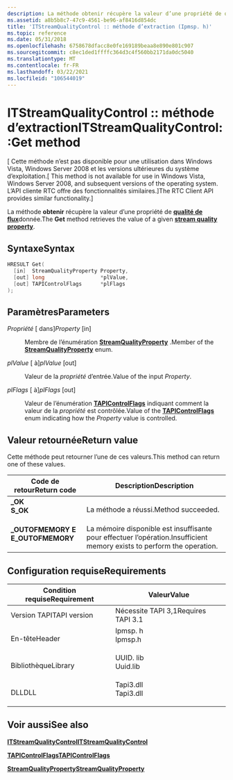 ```yaml
---
description: La méthode obtenir récupère la valeur d’une propriété de qualité de flux donnée.
ms.assetid: a8b5b8c7-47c9-4561-be96-af8416d854dc
title: 'ITStreamQualityControl :: méthode d’extraction (Ipmsp. h)'
ms.topic: reference
ms.date: 05/31/2018
ms.openlocfilehash: 6758678dfacc8e0fe169189beaa8e890e801c907
ms.sourcegitcommit: c8ec1ded1ffffc364d3c4f560bb2171da0dc5040
ms.translationtype: MT
ms.contentlocale: fr-FR
ms.lasthandoff: 03/22/2021
ms.locfileid: "106544019"
---
```

# <a name="itstreamqualitycontrolget-method"></a><span data-ttu-id="97fba-103">ITStreamQualityControl :: méthode d’extraction</span><span class="sxs-lookup"><span data-stu-id="97fba-103">ITStreamQualityControl::Get method</span></span>

<span data-ttu-id="97fba-104">\[ Cette méthode n’est pas disponible pour une utilisation dans Windows Vista, Windows Server 2008 et les versions ultérieures du système d’exploitation.</span><span class="sxs-lookup"><span data-stu-id="97fba-104">\[ This method is not available for use in Windows Vista, Windows Server 2008, and subsequent versions of the operating system.</span></span> <span data-ttu-id="97fba-105">L’API cliente RTC offre des fonctionnalités similaires.\]</span><span class="sxs-lookup"><span data-stu-id="97fba-105">The RTC Client API provides similar functionality.\]</span></span>

<span data-ttu-id="97fba-106">La méthode **obtenir** récupère la valeur d’une propriété de [**qualité de flux**](streamqualityproperty.md)donnée.</span><span class="sxs-lookup"><span data-stu-id="97fba-106">The **Get** method retrieves the value of a given [**stream quality property**](streamqualityproperty.md).</span></span>

## <a name="syntax"></a><span data-ttu-id="97fba-107">Syntaxe</span><span class="sxs-lookup"><span data-stu-id="97fba-107">Syntax</span></span>


```C++
HRESULT Get(
  [in]  StreamQualityProperty Property,
  [out] long                  *plValue,
  [out] TAPIControlFlags      *plFlags
);
```



## <a name="parameters"></a><span data-ttu-id="97fba-108">Paramètres</span><span class="sxs-lookup"><span data-stu-id="97fba-108">Parameters</span></span>

<dl> <dt>

<span data-ttu-id="97fba-109">*Propriété* \[ dans\]</span><span class="sxs-lookup"><span data-stu-id="97fba-109">*Property* \[in\]</span></span>
</dt> <dd>

<span data-ttu-id="97fba-110">Membre de l’énumération [**StreamQualityProperty**](streamqualityproperty.md) .</span><span class="sxs-lookup"><span data-stu-id="97fba-110">Member of the [**StreamQualityProperty**](streamqualityproperty.md) enum.</span></span>

</dd> <dt>

<span data-ttu-id="97fba-111">*plValue* \[ à\]</span><span class="sxs-lookup"><span data-stu-id="97fba-111">*plValue* \[out\]</span></span>
</dt> <dd>

<span data-ttu-id="97fba-112">Valeur de la *propriété* d’entrée.</span><span class="sxs-lookup"><span data-stu-id="97fba-112">Value of the input *Property*.</span></span>

</dd> <dt>

<span data-ttu-id="97fba-113">*plFlags* \[ à\]</span><span class="sxs-lookup"><span data-stu-id="97fba-113">*plFlags* \[out\]</span></span>
</dt> <dd>

<span data-ttu-id="97fba-114">Valeur de l’énumération [**TAPIControlFlags**](tapicontrolflags.md) indiquant comment la valeur de la *propriété* est contrôlée.</span><span class="sxs-lookup"><span data-stu-id="97fba-114">Value of the [**TAPIControlFlags**](tapicontrolflags.md) enum indicating how the *Property* value is controlled.</span></span>

</dd> </dl>

## <a name="return-value"></a><span data-ttu-id="97fba-115">Valeur retournée</span><span class="sxs-lookup"><span data-stu-id="97fba-115">Return value</span></span>

<span data-ttu-id="97fba-116">Cette méthode peut retourner l’une de ces valeurs.</span><span class="sxs-lookup"><span data-stu-id="97fba-116">This method can return one of these values.</span></span>



| <span data-ttu-id="97fba-117">Code de retour</span><span class="sxs-lookup"><span data-stu-id="97fba-117">Return code</span></span>                                                                                   | <span data-ttu-id="97fba-118">Description</span><span class="sxs-lookup"><span data-stu-id="97fba-118">Description</span></span>                                                     |
|-----------------------------------------------------------------------------------------------|-----------------------------------------------------------------|
| <dl> <span data-ttu-id="97fba-119"><dt>**\_OK**</dt></span><span class="sxs-lookup"><span data-stu-id="97fba-119"><dt>**S\_OK**</dt></span></span> </dl>          | <span data-ttu-id="97fba-120">La méthode a réussi.</span><span class="sxs-lookup"><span data-stu-id="97fba-120">Method succeeded.</span></span><br/>                                    |
| <dl> <span data-ttu-id="97fba-121"><dt>**\_OUTOFMEMORY E**</dt></span><span class="sxs-lookup"><span data-stu-id="97fba-121"><dt>**E\_OUTOFMEMORY**</dt></span></span> </dl> | <span data-ttu-id="97fba-122">La mémoire disponible est insuffisante pour effectuer l’opération.</span><span class="sxs-lookup"><span data-stu-id="97fba-122">Insufficient memory exists to perform the operation.</span></span><br/> |



 

## <a name="requirements"></a><span data-ttu-id="97fba-123">Configuration requise</span><span class="sxs-lookup"><span data-stu-id="97fba-123">Requirements</span></span>



| <span data-ttu-id="97fba-124">Condition requise</span><span class="sxs-lookup"><span data-stu-id="97fba-124">Requirement</span></span> | <span data-ttu-id="97fba-125">Valeur</span><span class="sxs-lookup"><span data-stu-id="97fba-125">Value</span></span> |
|-------------------------|--------------------------------------------------------------------------------------|
| <span data-ttu-id="97fba-126">Version TAPI</span><span class="sxs-lookup"><span data-stu-id="97fba-126">TAPI version</span></span><br/> | <span data-ttu-id="97fba-127">Nécessite TAPI 3,1</span><span class="sxs-lookup"><span data-stu-id="97fba-127">Requires TAPI 3.1</span></span><br/>                                                         |
| <span data-ttu-id="97fba-128">En-tête</span><span class="sxs-lookup"><span data-stu-id="97fba-128">Header</span></span><br/>       | <dl> <span data-ttu-id="97fba-129"><dt>Ipmsp. h</dt></span><span class="sxs-lookup"><span data-stu-id="97fba-129"><dt>Ipmsp.h</dt></span></span> </dl>   |
| <span data-ttu-id="97fba-130">Bibliothèque</span><span class="sxs-lookup"><span data-stu-id="97fba-130">Library</span></span><br/>      | <dl> <span data-ttu-id="97fba-131"><dt>UUID. lib</dt></span><span class="sxs-lookup"><span data-stu-id="97fba-131"><dt>Uuid.lib</dt></span></span> </dl>  |
| <span data-ttu-id="97fba-132">DLL</span><span class="sxs-lookup"><span data-stu-id="97fba-132">DLL</span></span><br/>          | <dl> <span data-ttu-id="97fba-133"><dt>Tapi3.dll</dt></span><span class="sxs-lookup"><span data-stu-id="97fba-133"><dt>Tapi3.dll</dt></span></span> </dl> |



## <a name="see-also"></a><span data-ttu-id="97fba-134">Voir aussi</span><span class="sxs-lookup"><span data-stu-id="97fba-134">See also</span></span>

<dl> <dt>

[<span data-ttu-id="97fba-135">**ITStreamQualityControl**</span><span class="sxs-lookup"><span data-stu-id="97fba-135">**ITStreamQualityControl**</span></span>](itstreamqualitycontrol.md)
</dt> <dt>

[<span data-ttu-id="97fba-136">**TAPIControlFlags**</span><span class="sxs-lookup"><span data-stu-id="97fba-136">**TAPIControlFlags**</span></span>](tapicontrolflags.md)
</dt> <dt>

[<span data-ttu-id="97fba-137">**StreamQualityProperty**</span><span class="sxs-lookup"><span data-stu-id="97fba-137">**StreamQualityProperty**</span></span>](streamqualityproperty.md)
</dt> </dl>

 

 





